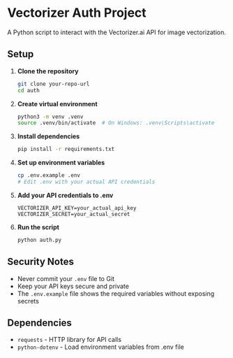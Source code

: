 # Vectorizer Auth Project

A Python script to interact with the Vectorizer.ai API for image vectorization.

## Setup

1. **Clone the repository**
   ```bash
   git clone your-repo-url
   cd auth
   ```

2. **Create virtual environment**
   ```bash
   python3 -m venv .venv
   source .venv/bin/activate  # On Windows: .venv\Scripts\activate
   ```

3. **Install dependencies**
   ```bash
   pip install -r requirements.txt
   ```

4. **Set up environment variables**
   ```bash
   cp .env.example .env
   # Edit .env with your actual API credentials
   ```

5. **Add your API credentials to .env**
   ```
   VECTORIZER_API_KEY=your_actual_api_key
   VECTORIZER_SECRET=your_actual_secret
   ```

6. **Run the script**
   ```bash
   python auth.py
   ```

## Security Notes

- Never commit your `.env` file to Git
- Keep your API keys secure and private
- The `.env.example` file shows the required variables without exposing secrets

## Dependencies

- `requests` - HTTP library for API calls
- `python-dotenv` - Load environment variables from .env file